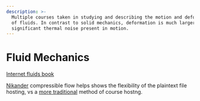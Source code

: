 ```yaml
---
description: >-
  Multiple courses taken in studying and describing the motion and deformation
  of fluids. In contrast to solid mechanics, deformation is much larger and
  significant thermal noise present in motion.
---
```


# Fluid Mechanics

[Internet fluids book](http://brennen.caltech.edu/fluidbook/)

[Nikander](https://nikander.github.io/compflow/Archives/CourseDetails.html#Assignments) compressible flow helps shows the flexibility of the plaintext file hosting, vs a [more traditional](http://web.cecs.pdx.edu/~gerry/class/ME449/) method of course hostng. 









